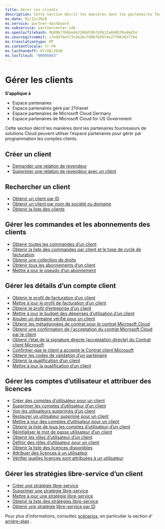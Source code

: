 ```yaml
---
title: Gérer les clients
description: Cette section décrit les manières dont les partenaires fournisseurs de solutions Cloud peuvent utiliser l’espace partenaires pour gérer par programmation les comptes client.
ms.date: 02/13/2020
ms.service: partner-dashboard
ms.subservice: partnercenter-sdk
ms.openlocfilehash: 9b89b7766bed42206df8b7d3612a660576a46d54
ms.sourcegitcommit: cfedd76e573c5616cf006f826f4e27f08281f7b4
ms.translationtype: MT
ms.contentlocale: fr-FR
ms.lasthandoff: 07/08/2020
ms.locfileid: "86095863"
---
```

# <a name="manage-customers"></a>Gérer les clients

**S’applique à**

- Espace partenaires
- Espace partenaires géré par 21Vianet
- Espace partenaires de Microsoft Cloud Germany
- Espace partenaires de Microsoft Cloud for US Government

Cette section décrit les manières dont les partenaires fournisseurs de solutions Cloud peuvent utiliser l’espace partenaires pour gérer par programmation les comptes clients.

## <a name="create-a-customer"></a>Créer un client

- [Demander une relation de revendeur](request-reseller-relationship.md)
- [Supprimer une relation de revendeur avec un client](remove-a-reseller-relationship-with-a-customer.md)

## <a name="look-up-a-customer"></a>Rechercher un client

- [Obtenir un client par ID](get-a-customer-by-id.md)
- [Obtenir un client par nom de société ou domaine](get-a-customer-by-name.md)
- [Obtenir la liste des clients](get-a-list-of-customers.md)

## <a name="manage-customer-orders-and-subscriptions"></a>Gérer les commandes et les abonnements des clients

- [Obtenir toutes les commandes d’un client](get-all-of-a-customer-s-orders.md)
- [Obtenir la liste des commandes par client et le type de cycle de facturation](get-a-list-of-orders-by-customer-and-billing-cycle-type.md)
- [Obtenir une collection de droits](get-a-collection-of-entitlements.md)
- [Obtenir tous les abonnements d’un client](get-all-of-a-customer-s-subscriptions.md)
- [Mettre à jour le pseudo d’un abonnement](update-the-nickname-for-a-subscription.md)

## <a name="manage-customer-account-details"></a>Gérer les détails d’un compte client

- [Obtenir le profil de facturation d’un client](get-all-of-a-customer-s-billing-profiles.md)
- [Mettre à jour le profil de facturation d’un client](update-a-customer-s-billing-profile.md)
- [Obtenir le profil d’entreprise d’un client](get-a-customer-s-company-profile.md)
- [Mettre à jour le budget des dépenses d’utilisation d’un client](update-a-customer-s-usage-spending-budget.md)
- [Ajouter un domaine vérifié pour un client](add-a-verified-domain-for-a-customer.md)
- [Obtenir les métadonnées de contrat pour le contrat Microsoft Cloud](get-agreement-metadata.md)
- [Obtenir une confirmation de l'acceptation du contrat Microsoft Cloud par le client](get-confirmation-of-customer-consent.md)
- [Obtenir l’état de la signature directe (acceptation directe) du Contrat client Microsoft](get-direct-sign-status-of-customer-agreement.md)
- [Confirmer que le client a accepté le Contrat client Microsoft](confirm-customer-consent-customer-agreement.md)
- [Obtenir les codes de validation d’un partenaire](get-a-partner-s-validation-codes.md)
- [Obtenir la qualification d’un client](get-a-customer-s-qualification.md)
- [Mettre à jour la qualification d’un client](update-a-customer-s-qualification.md)

## <a name="manage-user-accounts-and-assign-licenses"></a>Gérer les comptes d’utilisateur et attribuer des licences

- [Créer des comptes d’utilisateur pour un client](create-user-accounts-for-a-customer.md)
- [Supprimer les comptes d’utilisateur d’un client](delete-user-accounts-for-a-customer.md)
- [Voir les utilisateurs supprimés d’un client](view-a-deleted-user.md)
- [Restaurer un utilisateur supprimé pour un client](restore-a-user-for-a-customer.md)
- [Mettre à jour des comptes d’utilisateur pour un client](update-user-accounts-for-a-customer.md)
- [Obtenir la liste de tous les comptes d’utilisateur d’un client](get-a-list-of-all-user-accounts-for-a-customer.md)
- [Réinitialiser le mot de passe utilisateur d’un client](reset-user-password-for-a-customer.md)
- [Obtenir les rôles d’utilisateur d’un client](get-user-roles-for-a-customer.md)
- [Définir des rôles d’utilisateur pour un client](set-user-roles-for-a-customer.md)
- [Obtenir la liste des licences disponibles](get-a-list-of-available-licenses.md)
- [Attribuer des licences à un utilisateur](assign-licenses-to-a-user.md)
- [Vérifier quelles licences sont attribuées à un utilisateur](check-which-licenses-are-assigned-to-a-user.md)

## <a name="manage-a-customers-self-serve-policies"></a>Gérer les stratégies libre-service d’un client

- [Créer une stratégie libre-service](create-a-self-serve-policy.md)
- [Supprimer une stratégie libre-service](delete-a-self-serve-policy.md)
- [Mettre à jour une stratégie libre-service](update-a-self-serve-policy.md)
- [Obtenir la liste des stratégies libre-service](get-a-list-of-self-serve-policies.md)
- [Obtenir une stratégie libre-service par ID](get-a-self-serve-policy-by-id.md)

Pour plus d’informations, consultez [scénarios](scenarios.md), en particulier la section d' [arrière-plan](scenarios.md#background) .
